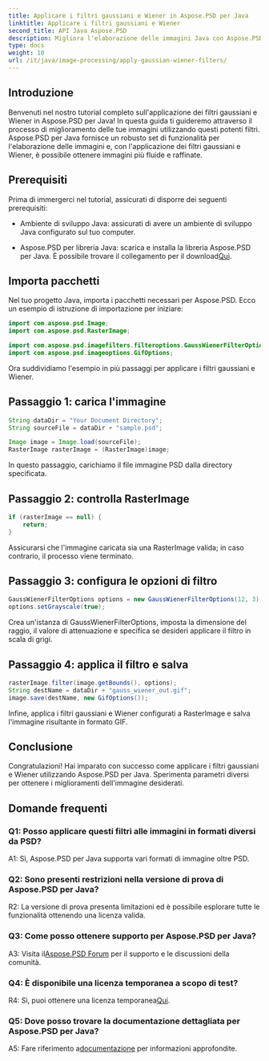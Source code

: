 ```yaml
---
title: Applicare i filtri gaussiani e Wiener in Aspose.PSD per Java
linktitle: Applicare i filtri gaussiani e Wiener
second_title: API Java Aspose.PSD
description: Migliora l'elaborazione delle immagini Java con Aspose.PSD. Impara ad applicare i filtri gaussiani e Wiener passo dopo passo per ottenere risultati visivi sorprendenti.
type: docs
weight: 10
url: /it/java/image-processing/apply-gaussian-wiener-filters/
---
```

## Introduzione

Benvenuti nel nostro tutorial completo sull'applicazione dei filtri gaussiani e Wiener in Aspose.PSD per Java! In questa guida ti guideremo attraverso il processo di miglioramento delle tue immagini utilizzando questi potenti filtri. Aspose.PSD per Java fornisce un robusto set di funzionalità per l'elaborazione delle immagini e, con l'applicazione dei filtri gaussiani e Wiener, è possibile ottenere immagini più fluide e raffinate.

## Prerequisiti

Prima di immergerci nel tutorial, assicurati di disporre dei seguenti prerequisiti:

- Ambiente di sviluppo Java: assicurati di avere un ambiente di sviluppo Java configurato sul tuo computer.

- Aspose.PSD per libreria Java: scarica e installa la libreria Aspose.PSD per Java. È possibile trovare il collegamento per il download[Qui](https://releases.aspose.com/psd/java/).

## Importa pacchetti

Nel tuo progetto Java, importa i pacchetti necessari per Aspose.PSD. Ecco un esempio di istruzione di importazione per iniziare:

```java
import com.aspose.psd.Image;
import com.aspose.psd.RasterImage;

import com.aspose.psd.imagefilters.filteroptions.GaussWienerFilterOptions;
import com.aspose.psd.imageoptions.GifOptions;
```

Ora suddividiamo l'esempio in più passaggi per applicare i filtri gaussiani e Wiener.

## Passaggio 1: carica l'immagine

```java
String dataDir = "Your Document Directory";
String sourceFile = dataDir + "sample.psd";

Image image = Image.load(sourceFile);
RasterImage rasterImage = (RasterImage)image;
```

In questo passaggio, carichiamo il file immagine PSD dalla directory specificata.

## Passaggio 2: controlla RasterImage

```java
if (rasterImage == null) {
    return;
}
```

Assicurarsi che l'immagine caricata sia una RasterImage valida; in caso contrario, il processo viene terminato.

## Passaggio 3: configura le opzioni di filtro

```java
GaussWienerFilterOptions options = new GaussWienerFilterOptions(12, 3);
options.setGrayscale(true);
```

Crea un'istanza di GaussWienerFilterOptions, imposta la dimensione del raggio, il valore di attenuazione e specifica se desideri applicare il filtro in scala di grigi.

## Passaggio 4: applica il filtro e salva

```java
rasterImage.filter(image.getBounds(), options);
String destName = dataDir + "gauss_wiener_out.gif";
image.save(destName, new GifOptions());
```

Infine, applica i filtri gaussiani e Wiener configurati a RasterImage e salva l'immagine risultante in formato GIF.

## Conclusione

Congratulazioni! Hai imparato con successo come applicare i filtri gaussiani e Wiener utilizzando Aspose.PSD per Java. Sperimenta parametri diversi per ottenere i miglioramenti dell'immagine desiderati.

## Domande frequenti

### Q1: Posso applicare questi filtri alle immagini in formati diversi da PSD?

A1: Sì, Aspose.PSD per Java supporta vari formati di immagine oltre PSD.

### Q2: Sono presenti restrizioni nella versione di prova di Aspose.PSD per Java?

R2: La versione di prova presenta limitazioni ed è possibile esplorare tutte le funzionalità ottenendo una licenza valida.

### Q3: Come posso ottenere supporto per Aspose.PSD per Java?

 A3: Visita il[Aspose.PSD Forum](https://forum.aspose.com/c/psd/34) per il supporto e le discussioni della comunità.

### Q4: È disponibile una licenza temporanea a scopo di test?

 R4: Sì, puoi ottenere una licenza temporanea[Qui](https://purchase.aspose.com/temporary-license/).

### Q5: Dove posso trovare la documentazione dettagliata per Aspose.PSD per Java?

 A5: Fare riferimento a[documentazione](https://reference.aspose.com/psd/java/) per informazioni approfondite.